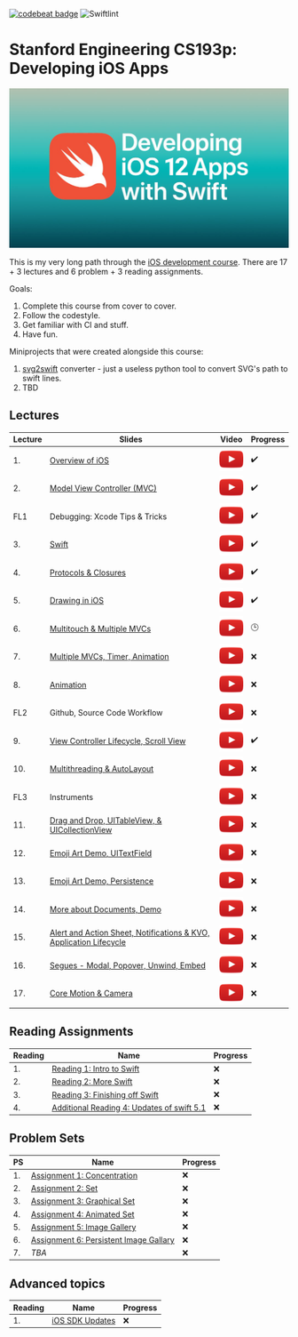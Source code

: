[![codebeat badge](https://codebeat.co/badges/91a70745-1904-493e-8bc4-e9d5e776e105)](https://codebeat.co/projects/github-com-sencudra-cs193p-master)
![Swiftlint](https://img.shields.io/badge/SwiftLint-0.38.2-green)

# Stanford Engineering CS193p: Developing iOS Apps

![](Media/CS193P.png)

This is my very long path through the [iOS development course](https://www.youtube.com/playlist?list=PLPA-ayBrweUzGFmkT_W65z64MoGnKRZMq). There are 17 + 3 lectures and 6 problem + 3 reading assignments.


Goals:
1. Complete this course from cover to cover.
2. Follow the codestyle.
3. Get familiar with CI and stuff.
4. Have fun.

Miniprojects that were created alongside this course:
1. [svg2swift](https://github.com/Sencudra/svg2swift) converter - just a useless python tool to convert SVG's path to swift lines.
2. TBD

## Lectures
| Lecture | Slides | Video | Progress |
| ------------- | ------------- | ------------- | ------------- |
| 1.    | [Overview of iOS](Slides/Lecture-1-Slides.pdf) | [![](Media/play.png)](https://www.youtube.com/watch?v=z9IXfYHhKYI&index=1&list=PL_l7vS8VbNDFBiKIL3fEQhkKXTYsncsvN) | ✔️ |  
| 2.    | [Model View Controller (MVC)](Slides/Lecture-2-Slides.pdf) | [![](Media/play.png)](https://www.youtube.com/watch?v=4iGdu4IWMFc&index=2&list=PL_l7vS8VbNDFBiKIL3fEQhkKXTYsncsvN) | ✔️ |
| FL1 | Debugging: Xcode Tips & Tricks | [![](Media/play.png)](https://www.youtube.com/watch?v=7CeXdDGjsVU&index=19&list=PL_l7vS8VbNDFBiKIL3fEQhkKXTYsncsvN) | ✔️ |
| 3.    | [Swift](Slides/Lecture-3-Slides.pdf) | [![](Media/play.png)](https://www.youtube.com/watch?v=88husjydCWY&index=3&list=PL_l7vS8VbNDFBiKIL3fEQhkKXTYsncsvN) | ✔️ |
| 4.    | [Protocols & Closures](Slides/Lecture-4-Slides.pdf) | [![](Media/play.png)](https://www.youtube.com/watch?v=RGMKmhy-eWE&list=PL_l7vS8VbNDFBiKIL3fEQhkKXTYsncsvN&index=4) | ✔️ |
| 5.    | [Drawing in iOS](Slides/Lecture-5-Slides.pdf) | [![](Media/play.png)](https://www.youtube.com/watch?v=pOO0pz0gPLk&list=PL_l7vS8VbNDFBiKIL3fEQhkKXTYsncsvN&index=5) | ✔️ |
| 6.    | [Multitouch & Multiple MVCs](Slides/Lecture-6-Slides.pdf) | [![](Media/play.png)](https://www.youtube.com/watch?v=N_PyNplrhys&index=6&list=PL_l7vS8VbNDFBiKIL3fEQhkKXTYsncsvN) | 🕒 |
| 7.    | [Multiple MVCs, Timer, Animation](Slides/Lecture-7-Slides.pdf) | [![](Media/play.png)](https://www.youtube.com/watch?v=diihWsxOsDk&index=7&list=PL_l7vS8VbNDFBiKIL3fEQhkKXTYsncsvN) | ❌ |
| 8.    | [Animation](Slides/Lecture-8-Slides.pdf) | [![](Media/play.png)](https://www.youtube.com/watch?v=5w9lu9ABJzE&index=8&list=PL_l7vS8VbNDFBiKIL3fEQhkKXTYsncsvN) | ❌ |
| FL2 | Github, Source Code Workflow | [![](Media/play.png)](https://www.youtube.com/watch?v=P8gyK-_auNk&list=PL_l7vS8VbNDFBiKIL3fEQhkKXTYsncsvN&index=18) | ❌ ||
| 9.    | [View Controller Lifecycle, Scroll View](Slides/Lecture-9-Slides.pdf) | [![](Media/play.png)](https://www.youtube.com/watch?v=QjrMau1WmmU&index=9&list=PL_l7vS8VbNDFBiKIL3fEQhkKXTYsncsvN) | ✔️ |
| 10.  | [Multithreading & AutoLayout](Slides/Lecture-10-Slides.pdf) | [![](Media/play.png)](https://www.youtube.com/watch?v=U1G8f6F3PyQ&list=PL_l7vS8VbNDFBiKIL3fEQhkKXTYsncsvN&index=10) | ❌ |
| FL3 | Instruments | [![](Media/play.png)](https://www.youtube.com/watch?v=BCNlw9rhEe0&list=PL_l7vS8VbNDFBiKIL3fEQhkKXTYsncsvN&index=20) | ❌ |
| 11.  | [Drag and Drop, UITableView, & UICollectionView](Slides/Lecture-11-Slides.pdf) | [![](Media/play.png)](https://www.youtube.com/watch?v=hore835-Mj4&list=PL_l7vS8VbNDFBiKIL3fEQhkKXTYsncsvN&index=11) | ❌ |
| 12.  |  [Emoji Art Demo, UITextField](Slides/Lecture-12-Slides.pdf) | [![](Media/play.png)](https://www.youtube.com/watch?v=qCJ79tknk1I&index=12&list=PL_l7vS8VbNDFBiKIL3fEQhkKXTYsncsvN) | ❌ |
| 13.  | [Emoji Art Demo, Persistence](Slides/Lecture-13-Slides.pdf) | [![](Media/play.png)](https://www.youtube.com/watch?v=9o-NSIiCHpg&list=PL_l7vS8VbNDFBiKIL3fEQhkKXTYsncsvN&index=13) | ❌ |
| 14.  | [More about Documents, Demo](Slides/Lecture-14-Slides.pdf) | [![](Media/play.png)](https://www.youtube.com/watch?v=zKHcLLza_Es&index=14&list=PL_l7vS8VbNDFBiKIL3fEQhkKXTYsncsvN) | ❌ |
| 15.  | [Alert and Action Sheet, Notifications & KVO, Application Lifecycle](Slides/Lecture-15-Slides.pdf) | [![](Media/play.png)](https://www.youtube.com/watch?v=bJLrcNEv88k&list=PL_l7vS8VbNDFBiKIL3fEQhkKXTYsncsvN&index=15) | ❌ |
| 16.  | [Segues - Modal, Popover, Unwind, Embed](Slides/Lecture-16-Slides.pdf) | [![](Media/play.png)](https://www.youtube.com/watch?v=NK-KG294hrc&list=PL_l7vS8VbNDFBiKIL3fEQhkKXTYsncsvN&index=16) | ❌ |
| 17.  | [Core Motion & Camera](Slides/Lecture-17-Slides.pdf) | [![](Media/play.png)](https://www.youtube.com/watch?v=ccG0QoSZIXA&index=17&list=PL_l7vS8VbNDFBiKIL3fEQhkKXTYsncsvN) | ❌ |

## Reading Assignments 

| Reading  | Name | Progress |
| ------------- | ------------- | ------------- |
| 1. | [Reading 1: Intro to Swift](Reading/Reading_1_Intro_to_Swift.pdf) | ❌ |
| 2. | [Reading 2: More Swift](Reading/Reading_2_More_Swift.pdf)  | ❌ |
| 3. | [Reading 3: Finishing off Swift](Reading/Reading_3_Finishing_Off_Swift.pdf) | ❌ |
| 4. | [Additional Reading 4: Updates of swift 5.1]() | ❌ | 

## Problem Sets

| PS  | Name | Progress |
| ------------- | ------------- | ------------- |
| 1. | [Assignment 1: Concentration](Problemsets/Programming_Project_1_Concentration.pdf)| ❌ |
| 2. | [Assignment 2: Set](Problemsets/Programming_Project_2_Set.pdf) | ❌ |
| 3. | [Assignment 3: Graphical Set](Problemsets/Programming_Project_3_Graphical_Set.pdf) | ❌ |
| 4. | [Assignment 4: Animated Set](Problemsets/Programming_Project_4_Animated_Set.pdf) | ❌ |
| 5. | [Assignment 5: Image Gallery](Problemsets/Programming_Project_5_Image_Gallery.pdf) | ❌ |
| 6. | [Assignment 6: Persistent Image Gallary](Problemsets/Programming_Project_6_Persistent_Image_Gallery.pdf) | ❌ |
| 7. | *TBA* | ❌ |

## Advanced topics

| Reading  | Name | Progress |
| ------------- | ------------- | ------------- |
| 1. | [iOS SDK Updates]() | ❌ |
